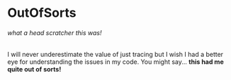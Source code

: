 # OutOfSorts

###### *what a head scratcher this was!*

I will never underestimate the value of just tracing but I wish I had a better eye for understanding the issues in my code. You might say... **this had me quite out of sorts!**
